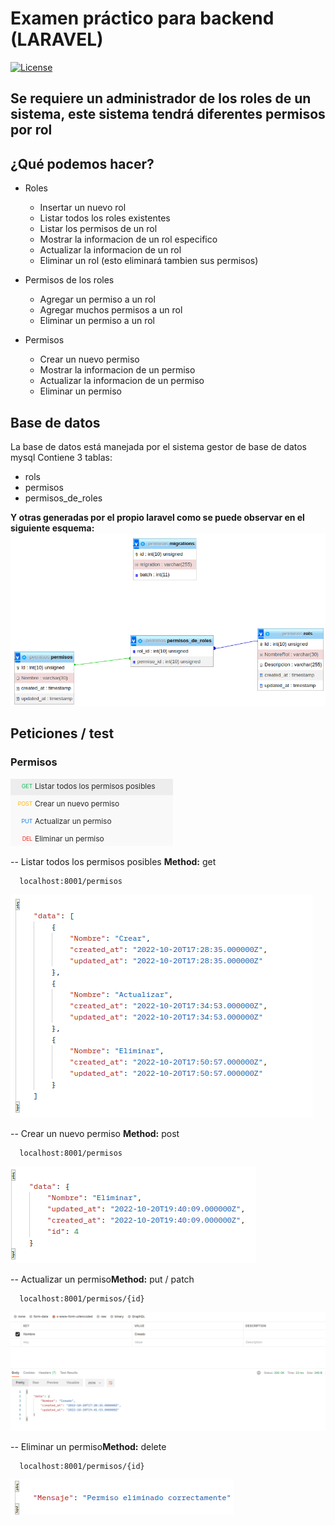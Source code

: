 # Examen práctico para backend (LARAVEL)

[![License](https://img.shields.io/packagist/l/laravel/framework)](https://packagist.org/packages/laravel/lumen-framework)

## Se requiere un administrador de los roles de un sistema, este sistema tendrá diferentes permisos por rol

## ¿Qué podemos hacer? 

- Roles
    - Insertar un nuevo rol
    - Listar todos los roles existentes
    - Listar los permisos de un rol
    - Mostrar la informacion de un rol especifico
    - Actualizar la informacion de un rol 
    - Eliminar un rol (esto eliminará tambien sus permisos)

- Permisos de los roles
    - Agregar un permiso a un rol
    - Agregar muchos permisos a un rol 
    - Eliminar un permiso a un rol

- Permisos
    - Crear un nuevo permiso
    - Mostrar la informacion de un permiso 
    - Actualizar la informacion de un permiso
    - Eliminar un permiso

## Base de datos
La base de datos está manejada por el sistema gestor de base de datos mysql
Contiene 3 tablas: 
- rols
- permisos
- permisos_de_roles

**Y otras generadas por el propio laravel como se puede observar en el siguiente esquema:** 
![Diagrama de la base de datos](/comgit/img/diagrama.png)

## **Peticiones / test**

### Permisos

![Todas las peticiones para los **permisos**](/comgit/img/peticiones_permisos.png)

-- Listar todos los permisos posibles **Method:** get

```
  localhost:8001/permisos
```
![Listar todos los permisos posibles](/comgit/img/permisos_posibles.png)

-- Crear un nuevo permiso **Method:**  post


```
  localhost:8001/permisos
```

![Crear un nuevo permiso ](/comgit/img/crear_permiso.png)

-- Actualizar un permiso**Method:**  put / patch

```
  localhost:8001/permisos/{id}
```

![Actualizar un permiso ](/comgit/img/actualizar_permiso.png)

-- Eliminar un permiso**Method:**  delete

```
  localhost:8001/permisos/{id}
```

![Eliminar un permiso ](/comgit/img/permiso_eliminado.png)



